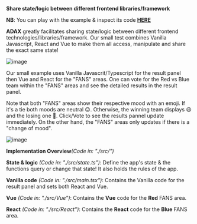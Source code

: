**Share state/logic between different frontend libraries/framework**

**NB**: You can play with the example & inspect its code [**HERE**](https://stackblitz.com/edit/simple-counter-vue-faezke?file=src%2Fmain.tsx)

**ADAX** greatly facilitates sharing state/logic between different frontend technologies/libraries/framework. Our small test combines Vanilla Javascript, React and Vue to make them all access, manipulate and share the exact same state!

![image](https://github.com/user-attachments/assets/0ba73c80-8e63-43f7-8acb-a6111a6c3948)


Our small example uses Vanilla Javascrit/Typescript for the result panel then Vue and React for the "FANS" areas. One can vote for the Red vs Blue team within the "FANS" areas and see the detailed results in the result panel.

Note that both "FANS" areas show their respective mood with an emoji. If it's a tie both moods are neutral 😐. Otherwise, the winning team displays 😃 and the losing one 🤬. Click/Vote to see the results pannel update immediately. On the other hand, the "FANS" areas only updates if there is a "change of mood".

![image](https://github.com/user-attachments/assets/dfe00ac4-2359-41fb-996f-b0154e62108f)


**Implementation Overview**_(Code in: "./src/")_

**State & logic** _(Code in: "./src/state.ts")_: Define the app's state & the functions query or change that state! It also holds the rules of the app.

**Vanilla code** _(Code in: "./src/main.tsx")_: Contains the Vanilla code for the result panel and sets both React and Vue.

**Vue** _(Code in: "./src/Vue")_: Contains the **Vue** code for the **Red** FANS area.

**React** _(Code in: "./src/React")_: Contains the **React** code for the **Blue** FANS area.
